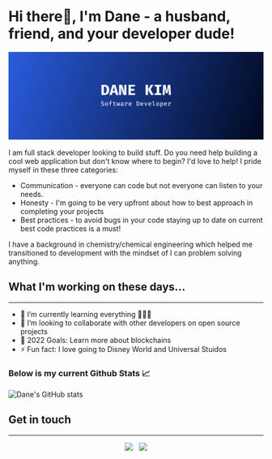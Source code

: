 # Hi there👋, I'm Dane - a husband, friend, and your developer dude!

![alt text](./image/Dane%20Kim%20Github%20Header.png)

I am full stack developer looking to build stuff. Do you need help building a cool web application but don't know where to begin? I'd love to help! I pride myself in these three categories:

- Communication - everyone can code but not everyone can listen to your needs.
- Honesty - I'm going to be very upfront about how to best approach in completing your projects
- Best practices - to avoid bugs in your code staying up to date on current best code practices is a must!

I have a background in chemistry/chemical engineering which helped me transitioned to development with the mindset of I can problem solving anything.

## What I'm working on these days...

---

- 🌱 I’m currently learning everything 🤣🤣🤣
- 👯 I’m looking to collaborate with other developers on open source projects
- 🥅 2022 Goals: Learn more about blockchains
- ⚡ Fun fact: I love going to Disney World and Universal Stuidos

### Below is my current Github Stats 📈

![Dane's GitHub stats](https://github-readme-stats.vercel.app/api?username=folksoul91)

## Get in touch

---

<p align='center'>
<a href="https://www.linkedin.com/in/danewjkim/"><img height="30" src="https://github.com/singhkshitij/singhkshitij/blob/master/linkedin.png?raw=true"></a>&nbsp;&nbsp;
<a href="mailto:folksoul91j@yahoo.com"><img height="30" src="https://github.com/singhkshitij/singhkshitij/blob/master/mail.png?raw=true"></a>
